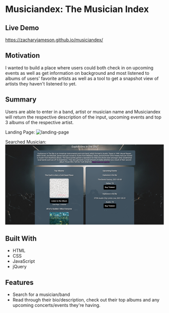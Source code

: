 # Musiciandex: The Musician Index

## Live Demo
https://zacharyjameson.github.io/musiciandex/

## Motivation 
I wanted to build a place where users could both check in on upcoming events as well as get information on background and most listened to albums of users' favorite artists as well as a tool to get a snapshot view of artists they haven't listened to yet.

## Summary
Users are able to enter in a band, artist or musician name and Musiciandex will return the respective description of the input, upcoming events and top 3 albums of the respective artist. 

Landing Page:
![landing-page](screenshots/landing-page.png)



Searched Musician:
![post-search](screenshots/post-search.png)

## Built With
* HTML
* CSS
* JavaScript
* jQuery

## Features
* Search for a musician/band
* Read through their bio/description, check out their top albums and any upcoming concerts/events they're having.


